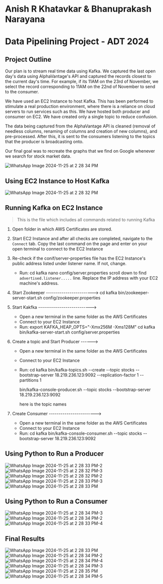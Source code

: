 # Anish R Khatavkar & Bhanuprakash Narayana
# Data Pipelining Project - ADT 2024

## Project Outline

Our plan is to stream real time data using Kafka. We captured the last open day's data using AlphaVantage's API and captured the records closest to the current day's time. For example, if its 11AM on the 23rd of November, we select the record corresponding to 11AM on the 22nd of November to send to the consumer. 

We have used an EC2 Instance to host Kafka. This has been performed to stimulate a real production environment, where there is a reliance on cloud servers to run services such as this. We have hosted both producer and consumer on EC2. We have created only a single topic to reduce confusion. 

The data being captured from the AlphaVantage API is cleaned (removal of needless columns, renaming of columns and creation of new columns), and pre-processed. After this, it is sent to the consumers listening to the topics that the producer is broadcasting onto. 

Our final goal was to recreate the graphs that we find on Google whenever we search for stock market data. 

![WhatsApp Image 2024-11-25 at 2 28 34 PM](https://github.com/user-attachments/assets/a29e88d7-198c-4dbd-8d26-d26de976230c)


## Using EC2 Instance to Host Kafka
![WhatsApp Image 2024-11-25 at 2 28 32 PM](https://github.com/user-attachments/assets/d52ed71e-c2ce-475b-8586-9f324deb03b2)

## Running Kafka on EC2 Instance

> This is the file which includes all commands related to running Kafka

1. Open folder in which AWS Certificates are stored.

2. Start EC2 Instance and after all checks are completed, navigate to the `Connect` tab. Copy the last command on the page and 
    enter on your open terminal to connect to the EC2 Instance

3. Re-check if the conif/server-properties file has the EC2 Instance's public address listed under listener name. If not, change.
    * Run:
        cd kafka <press tab to autocomplete>
        nano config/server.properties 
        scroll down to find `advertised.listener.....` line. Replace the IP address with your EC2 machine's address. 

3. Start Zookeeper ------------------------>
    cd kafka <press tab to autocomplete>
    bin/zookeeper-server-start.sh config/zookeeper.properties


4. Start Kakfka --------------------------->
    * Open a new terminal in the same folder as the AWS Certificates
    * Connect to your EC2 Instance
    * Run:
        export KAFKA_HEAP_OPTS="-Xmx256M -Xms128M"
        cd kafka <press tab to autocomplete>
        bin/kafka-server-start.sh config/server.properties


5. Create a topic and Start Producer ------>
    * Open a new terminal in the same folder as the AWS Certificates
    * Connect to your EC2 Instance
    * Run:
        cd kafka <press tab to autocomplete>
        bin/kafka-topics.sh --create --topic stocks --bootstrap-server 18.219.236.123:9092 --replication-factor 1 --partitions 1

        bin/kafka-console-producer.sh --topic stocks --bootstrap-server 18.219.236.123:9092

        here <stocks> is the topic names


6. Create Consumer ------------------------>
    * Open a new terminal in the same folder as the AWS Certificates
    * Connect to your EC2 Instance
    * Run:
        cd kafka <press tab to autocomplete>
        bin/kafka-console-consumer.sh --topic stocks --bootstrap-server 18.219.236.123:9092




## Using Python to Run a Producer
![WhatsApp Image 2024-11-25 at 2 28 33 PM-2](https://github.com/user-attachments/assets/0825010d-5c5c-41cd-a3da-f3ae89e08c73)
![WhatsApp Image 2024-11-25 at 2 28 32 PM-3](https://github.com/user-attachments/assets/73fbbe38-2240-4790-a128-8c858b71293a)
![WhatsApp Image 2024-11-25 at 2 28 32 PM-2](https://github.com/user-attachments/assets/096b8f83-1448-4c02-a75f-687e6555a9f7)
![WhatsApp Image 2024-11-25 at 2 28 33 PM-3](https://github.com/user-attachments/assets/746f6b3e-cb13-4618-8478-e354a7b283ad)
![WhatsApp Image 2024-11-25 at 2 28 33 PM](https://github.com/user-attachments/assets/232a4139-4597-4c84-8707-d3a0d9b0eb3d)






## Using Python to Run a Consumer
![WhatsApp Image 2024-11-25 at 2 28 34 PM-3](https://github.com/user-attachments/assets/9b93891f-b136-45fe-84a3-dbeb09451dd2)
![WhatsApp Image 2024-11-25 at 2 28 34 PM-2](https://github.com/user-attachments/assets/ce4eced6-c527-4685-a147-9635c77cd403)
![WhatsApp Image 2024-11-25 at 2 28 33 PM-4](https://github.com/user-attachments/assets/ea42f0ca-6003-42ae-9d2c-1586f2a6bf12)



## Final Results

![WhatsApp Image 2024-11-25 at 2 28 33 PM](https://github.com/user-attachments/assets/993d6c02-ac79-4607-a654-b7a3fa03cc2f)
![WhatsApp Image 2024-11-25 at 2 28 34 PM-2](https://github.com/user-attachments/assets/01099da8-aaec-42d3-96c1-4bdb29ac854e)
![WhatsApp Image 2024-11-25 at 2 28 34 PM-4](https://github.com/user-attachments/assets/0c0b70dc-c845-4a29-856c-82d2f4383116)
![WhatsApp Image 2024-11-25 at 2 28 34 PM-3](https://github.com/user-attachments/assets/a7dde8e9-8c13-4885-94bd-d34fb3bcaa2a)
![WhatsApp Image 2024-11-25 at 2 28 35 PM](https://github.com/user-attachments/assets/8cef77a7-24c1-4dd3-b15f-bc68a462c36d)
![WhatsApp Image 2024-11-25 at 2 28 34 PM-5](https://github.com/user-attachments/assets/7fff7925-aa0c-4817-9418-f174e1c701aa)



